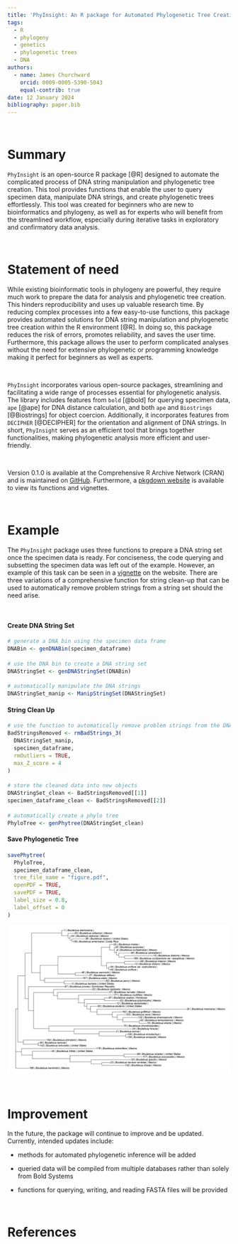 ```yaml
---
title: 'PhyInsight: An R package for Automated Phylogenetic Tree Creation'
tags:
  - R
  - phylogeny
  - genetics
  - phylogenetic trees
  - DNA
authors:
  - name: James Churchward
    orcid: 0009-0005-5390-5043
    equal-contrib: true
date: 12 January 2024
bibliography: paper.bib
---
```


&nbsp;

# Summary

`PhyInsight` is an open-source R package [@R] designed to automate the complicated process of DNA string manipulation and phylogenetic tree creation. This tool provides functions that enable the user to query specimen data, manipulate DNA strings, and create phylogenetic trees effortlessly. This tool was created for beginners who are new to bioinformatics and phylogeny, as well as for experts who will benefit from the streamlined workflow, especially during iterative tasks in exploratory and confirmatory data analysis.

&nbsp;

# Statement of need

While existing bioinformatic tools in phylogeny are powerful, they require much work to prepare the data for analysis and phylogenetic tree creation. This hinders reproducibility and uses up valuable research time. By reducing complex processes into a few easy-to-use functions, this package provides automated solutions for DNA string manipulation and phylogenetic tree creation within the R environment [@R]. In doing so, this package reduces the risk of errors, promotes reliability, and saves the user time. Furthermore, this package allows the user to perform complicated analyses without the need for extensive phylogenetic or programming knowledge making it perfect for beginners as well as experts.

&nbsp;

`PhyInsight` incorporates various open-source packages, streamlining and facilitating a wide range of processes essential for phylogenetic analysis. The library includes features from `bold` [@bold] for querying specimen data, `ape` [@ape] for DNA distance calculation, and both `ape` and `Biostrings` [@Biostrings] for object coercion. Additionally, it incorporates features from `DECIPHER` [@DECIPHER] for the orientation and alignment of DNA strings. In short, `PhyInsight` serves as an efficient tool that brings together functionalities, making phylogenetic analysis more efficient and user-friendly.

&nbsp;

Version 0.1.0 is available at the Comprehensive R Archive Network (CRAN) and is maintained on [GitHub](https://github.com/JamesC845/PhyInsight). Furthermore, a [pkgdown website](https://jamesc845.github.io/PhyInsight/) is available to view its functions and vignettes. 

&nbsp;

# Example

The `PhyInsight` package uses three functions to prepare a DNA string set once the specimen data is ready. For conciseness, the code querying and subsetting the specimen data was left out of the example. However, an example of this task can be seen in a [vignette](https://jamesc845.github.io/PhyInsight/articles/PhyloTree_vignette_2.html) on the website. There are three variations of a comprehensive function for string clean-up that can be used to automatically remove problem strings from a string set should the need arise.

&nbsp;

#### Create DNA String Set

```R
# generate a DNA bin using the specimen data frame
DNABin <- genDNABin(specimen_dataframe)

# use the DNA bin to create a DNA string set
DNAStringSet <- genDNAStringSet(DNABin)

# automatically manipulate the DNA strings 
DNAStringSet_manip <- ManipStringSet(DNAStringSet)
```

#### String Clean Up

```R
# use the function to automatically remove problem strings from the DNA string set
BadStringsRemoved <- rmBadStrings_3(
  DNAStringSet_manip,
  specimen_dataframe,
  rmOutliers = TRUE,
  max_Z_score = 4
)

# store the cleaned data into new objects
DNAStringSet_clean <- BadStringsRemoved[[1]]
specimen_dataframe_clean <- BadStringsRemoved[[2]]

# automatically create a phylo tree
PhyloTree <- genPhytree(DNAStringSet_clean)
```

#### Save Phylogenetic Tree

```R
savePhytree(
  PhyloTree,
  specimen_dataframe_clean,
  tree_file_name = "figure.pdf",
  openPDF = TRUE,
  savePDF = TRUE,
  label_size = 0.8,
  label_offset = 0
)
```

![\label{fig:example}](figure.jpg)

&nbsp;

# Improvement

In the future, the package will continue to improve and be updated. Currently, intended updates include:

- methods for automated phylogenetic inference will be added

- queried data will be compiled from multiple databases rather than solely from Bold Systems

- functions for querying, writing, and reading FASTA files will be provided

&nbsp;

# References
